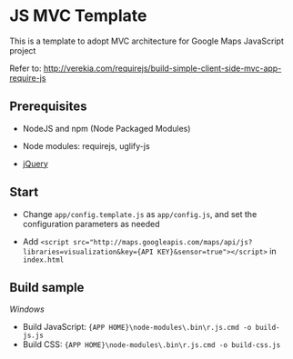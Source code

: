 JS MVC Template
===============

This is a template to adopt MVC architecture for Google Maps JavaScript project 

Refer to: http://verekia.com/requirejs/build-simple-client-side-mvc-app-require-js

## Prerequisites

* NodeJS and npm (Node Packaged Modules)

* Node modules: requirejs, uglify-js

* [jQuery](http://jquery.com/)

## Start

* Change `app/config.template.js` as `app/config.js`, and set the configuration parameters as needed

* Add `<script src="http://maps.googleapis.com/maps/api/js?libraries=visualization&key={API KEY}&sensor=true"></script>` in `index.html`

## Build sample

*Windows*

* Build JavaScript: `{APP HOME}\node-modules\.bin\r.js.cmd -o build-js.js`
* Build CSS: `{APP HOME}\node-modules\.bin\r.js.cmd -o build-css.js`

